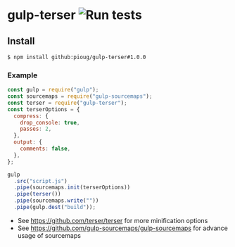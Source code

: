 # gulp-terser ![Run tests](https://github.com/pioug/gulp-terser/workflows/Run%20tests/badge.svg)

## Install

```sh
$ npm install github:pioug/gulp-terser#1.0.0
```

### Example

```js
const gulp = require("gulp");
const sourcemaps = require("gulp-sourcemaps");
const terser = require("gulp-terser");
const terserOptions = {
  compress: {
    drop_console: true,
    passes: 2,
  },
  output: {
    comments: false,
  },
};

gulp
  .src("script.js")
  .pipe(sourcemaps.init(terserOptions))
  .pipe(terser())
  .pipe(sourcemaps.write(""))
  .pipe(gulp.dest("build"));
```

- See https://github.com/terser/terser for more minification options
- See https://github.com/gulp-sourcemaps/gulp-sourcemaps for advance usage of sourcemaps
